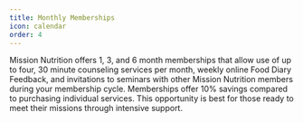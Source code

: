```yaml
---
title: Monthly Memberships
icon: calendar
order: 4
---
```


Mission Nutrition offers 1, 3, and 6 month memberships that allow use of up to four, 30 minute counseling services per month, weekly online Food Diary Feedback, and invitations to seminars with other Mission Nutrition members during your membership cycle. Memberships offer 10% savings compared to purchasing individual services. This opportunity is best for those ready to meet their missions through intensive support.
